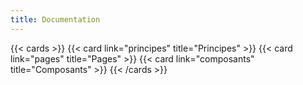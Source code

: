 ```yaml
---
title: Documentation
---
```


{{< cards >}}
  {{< card  link="principes"
            title="Principes"
            >}}
  {{< card  link="pages"
            title="Pages"
            >}}
  {{< card  link="composants"
            title="Composants"
            >}}
{{< /cards >}}